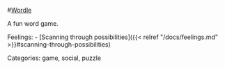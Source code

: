 #[Wordle](https://www.nytimes.com/games/wordle/index.html)

A fun word game.

Feelings:   - [Scanning through possibilities]({{< relref "/docs/feelings.md" >}}#scanning-through-possibilities)

Categories: game, social, puzzle